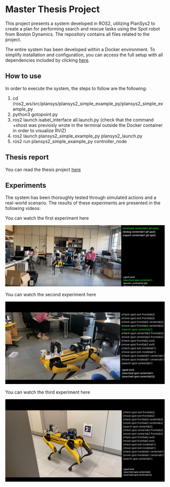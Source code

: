 # Master Thesis Project

This project presents a system developed in ROS2, utilizing PlanSys2 to create a plan for performing search and rescue tasks using the Spot robot from Boston Dynamics. The repository contains all files related to the project.

The entire system has been developed within a Docker environment. To simplify installation and configuration, you can access the full setup with all dependencies included by clicking [here](https://hub.docker.com/repository/docker/isacg5/final_solution/general).

## How to use
In order to execute the system, the steps to follow are the following:
1. cd /ros2_ws/src/plansys/plansys2_simple_example_py/plansys2_simple_example_py
2. python3 gotopoint.py
3. ros2 launch isabel_interface all.launch.py (check that the command +xhost was previosly wrote in the terminal outside the Docker container in order to visualize RViZ)
4. ros2 launch plansys2_simple_example_py plansys2_launch.py 
5. ros2 run plansys2_simple_example_py controller_node 

## Thesis report
You can read the thesis project [here](https://github.com/isacg5/thesis_project/blob/main/thesis/s5715592_Cebollada_Gracia_Isabel.pdf)


## Experiments
The system has been thoroughly tested through simulated actions and a real-world scenario. The results of these experiments are presented in the following videos:
<p align="justify">
You can watch the first experiment here
</p>

[![Watch the video](https://github.com/isacg5/thesis_project/blob/main/resources/1exp.png)](https://youtu.be/avZONHfUlhs)

<p align="justify">
You can watch the second experiment here
</p>

[![Watch the video](https://github.com/isacg5/thesis_project/blob/main/resources/2exp.png)](https://youtu.be/G9KxLVNw7Q8)

<p align="justify">
You can watch the third experiment here
</p>

[![Watch the video](https://github.com/isacg5/thesis_project/blob/main/resources/3exp.png)](https://youtu.be/qOSk-DQj6ss)
